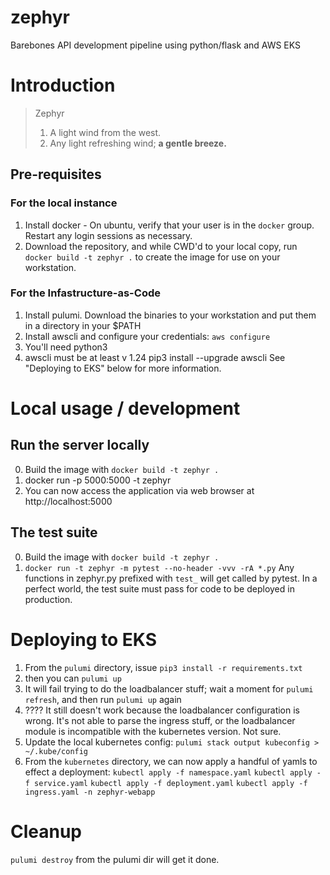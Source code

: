 # zephyr
Barebones API development pipeline using python/flask and AWS EKS

# Introduction
> Zephyr
>  1. A light wind from the west. 
>  2. Any light refreshing wind; **a gentle breeze.**

## Pre-requisites
### For the local instance
1. Install docker - On ubuntu, verify that your user is in the `docker` group. Restart any login sessions as necessary.
2. Download the repository, and while CWD'd to your local copy, run `docker build -t zephyr .` to create the image for use on your workstation.
### For the Infastructure-as-Code
1. Install pulumi. Download the binaries to your workstation and put them in a directory in your $PATH
2. Install awscli and configure your credentials:
    `aws configure`
3. You'll need python3
4. awscli must be at least v 1.24
	pip3 install --upgrade awscli
See "Deploying to EKS" below for more information.

# Local usage / development
## Run the server locally
0. Build the image with `docker build -t zephyr .`
1. docker run -p 5000:5000 -t zephyr
2. You can now access the application via web browser at http://localhost:5000
## The test suite
0. Build the image with `docker build -t zephyr .`
1. `docker run -t zephyr -m pytest --no-header -vvv -rA *.py`
Any functions in zephyr.py prefixed with `test_` will get called by pytest.
In a perfect world, the test suite must pass for code to be deployed in production.

# Deploying to EKS
1. From the `pulumi` directory, issue `pip3 install -r requirements.txt`
2. then you can `pulumi up`
3. It will fail trying to do the loadbalancer stuff; wait a moment for `pulumi refresh`, and then run `pulumi up` again
4. ???? It still doesn't work because the loadbalancer configuration is wrong. It's not able to parse the ingress stuff, or the loadbalancer module is incompatible with the kubernetes version. Not sure.
5. Update the local kubernetes config:
    `pulumi stack output kubeconfig > ~/.kube/config`
6. From the `kubernetes` directory, we can now apply a handful of yamls to effect a deployment:
    `kubectl apply -f namespace.yaml`
    `kubectl apply -f service.yaml`
    `kubectl apply -f deployment.yaml`
    `kubectl apply -f ingress.yaml -n zephyr-webapp`

# Cleanup
`pulumi destroy` from the pulumi dir will get it done.

